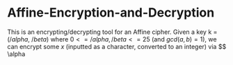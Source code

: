 # Affine-Encryption-and-Decryption
This is an encrypting/decrypting tool for an Affine cipher. Given a key k = ($/alpha$, $/beta$) where $0 <= /alpha,/beta <= 25$ (and $gcd(a,b)=1$), we can encrypt some $x$ (inputted as a character, converted to an integer) via 
$$
\alpha
